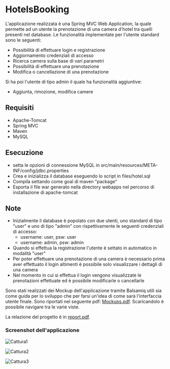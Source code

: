 # HotelsBooking

L'applicazione realizzata è una Spring MVC Web Application, la quale permette ad un utente la prenotazione di una camera d'hotel tra quelli presenti nel database. Le funzionalità implementate per l'utente standard sono le seguenti:

- Possibilità di effettuare login e registrazione
- Aggiornamento credenziali di accesso
- Ricerca camera sulla base di vari parametri
- Possibilità di effettuare una prenotazione
- Modifica o cancellazione di una prenotazione

Si ha poi l'utente di tipo admin il quale ha funzionalità aggiuntive:
- Aggiunta, rimozione, modifica camere

## Requisiti
- Apache-Tomcat
- Spring MVC
- Maven
- MySQL


## Esecuzione
- setta le opzioni di connessione MySQL in src/main/resources/META-INF/config/jdbc.properties
- Crea e inizializza il database eseguendo lo script in files/hotel.sql
- Compila settando come goal di maven "package"
- Esporta il file war generato nella directory webapps nel percorso di installazione di apache-tomcat

## Note
- Inizialmente il database è popolato con due utenti, uno standard di tipo "user" e uno di tipo "admin" con rispettivamente le seguenti credenziali di accesso:
  - username: user, psw: user
  - username: admin, psw: admin
- Quando si effettua la registrazione l'utente è settato in automatico in modalità "user"
- Per poter effettuare una prenotazione di una camera è necessario prima aver effettuato il login altimenti è possibile solo visualizzare i dettagli di una camera
- Nel momento in cui si effettua il login vengono visualizzate le prenotazioni effettuate ed è possibile modificarle o cancellarle

Sono stati realizzati dei Mockup dell'applicazione tramite Balsamiq utili sia come guida per lo sviluppo che per farsi un'idea di come sarà l'interfaccia utente finale. Sono riportati nel seguente pdf: [Mockups.pdf](Mockups.pdf). Scaricandolo è possibile navigare tra le varie viste.

La relazione del progetto è in [report.pdf](report.pdf).

### Screenshot dell'applicazione
![Cattura1](https://user-images.githubusercontent.com/47114787/124766900-9e7b2d00-df37-11eb-939e-af0177f76d90.JPG)

![Cattura2](https://user-images.githubusercontent.com/47114787/124766931-a4710e00-df37-11eb-9566-e229b13eddc3.JPG)

![Cattura3](https://user-images.githubusercontent.com/47114787/124767516-2bbe8180-df38-11eb-8cf5-c2508b199fff.JPG)




